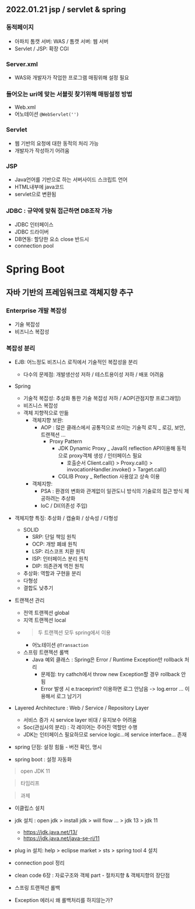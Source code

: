 ## 2022.01.21 jsp / servlet & spring

### 동적페이지

- 아파치 톰캣 서버: WAS / 톰캣 서버: 웹 서버
- Servlet / JSP: 확장 CGI

### Server.xml

- WAS와 개발자가 작업한 프로그램 매핑위해 설정 필요

### 들어오는 uri에 맞는 서블릿 찾기위해 매핑설정 방법

- Web.xml
- 어노테이션 `@WebServlet('')`

### Servlet

- 웹 기반의 요청에 대한 동적의 처리 가능
- 개발자가 작성하기 어려움

### JSP

- Java언어를 기반으로 하는 서버사이드 스크립트 언어
- HTML내부에 java코드
- servlet으로 변환됨

### JDBC : 규약에 맞춰 접근하면 DB조작 가능

- JDBC 인터페이스
- JDBC 드라이버
- DB연동: 할당한 요소 close 반드시
- connection pool

# Spring Boot

## 자바 기반의 프레임워크로 객체지향 추구

### Enterprise 개발 복잡성

- 기술 복잡성
- 비즈니스 복잡성

### 복잡성 분리

- EJB: 어느정도 비즈니스 로직에서 기술적인 복잡성을 분리
  - 다수의 문제점: 개발생산성 저하 / 테스트용이성 저하 / 배포 어려움
- Spring
  - 기술적 복잡성: 추상화 통한 기술 복잡성 저하 / AOP(관점지향 프로그래밍)
  - 비즈니스 복잡성
  - 객체 지향적으로 만듦
    - 객체지향 보완:
      - AOP : 많은 클래스에서 공통적으로 쓰이는 기술적 로직 \_ 로깅, 보안, 트랜젝션 ...
        - Proxy Pattern
          - JDK Dynamic Proxy \_ Java의 reflection API이용해 동적으로 proxy객체 생성 / 인터페이스 필요
            - 호출순서 Client.call() > Proxy.call() > invocationHandler.invoke() > Target.call()
          - CGLIB Proxy \_ Reflection 사용않고 상속 이용
    - 객체지향:
      - PSA : 환경의 변화와 관계없이 일관도니 방식의 기술로의 접근 방식 제공하려는 추상화
      - IoC / DI(의존성 주입)
- 객체지향 특징: 추상화 / 캡슐화 / 상속성 / 다형성

  - SOLID
    - SRP: 단일 책임 원칙
    - OCP: 개방 폐쇄 원칙
    - LSP: 리스코프 치환 원칙
    - ISP: 인터페이스 분리 원칙
    - DIP: 의존관계 역전 원칙
  - 추상화: 역할과 구현을 분리
  - 다형성
  - 결합도 낮추기

- 트랜젝션 관리

  - 전역 트랜젝션 global
  - 지역 트랜젝션 local
  - > 두 트랜젝션 모두 spring에서 이용
    - 어노테이션 `@Transaction`
  - 스프링 트랜젝션 롤백
    - Java 예외 클래스 : Spring은 Error / Runtime Exception만 rollback 처리
      - 문제점: try cathch에서 throw new Exception할 경우 rollback 안됨
      - Error 발생 시 e.traceprint? 이용하면 로그 안남음 -> log.error ... 이용해서 로그 남기기

- Layered Architecture : Web / Service / Repository Layer

  - 서비스 증가 시 service layer 비대 / 유지보수 어려움
  - Soc(관심사의 분리) : 각 레이어는 주어진 역할만 수행
  - JDK는 인터페이스 필요하므로 service logic...에 service interface... 존재

- spring 단점: 설정 힘듦 - 버전 확인, 명시
- spring boot : 설정 자동화

> open JDK 11

> 타임리프

> 과제

- 이클립스 설치
- jdk 설치 : open jdk > install jdk > will flow ... > jdk 13 > jdk 11
  - https://jdk.java.net/13/
  - https://jdk.java.net/java-se-ri/11
- plug in 설치: help > eclipse market > sts > spring tool 4 설치
- connection pool 정리

- clean code 6장 : 자료구조와 객체 part - 절차지향 & 객체지향의 장단점
- 스프링 트랜젝션 롤백
- Exception 에러시 왜 롤백처리를 하지않는가?
